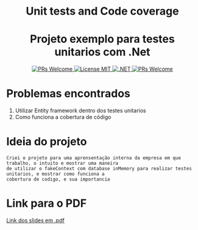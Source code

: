 <h1 align="center"> Unit tests and Code coverage</h1>

<h1 align="center"> Projeto exemplo para testes unitarios com .Net</h1>

<p align="center">
  <a href="http://makeapullrequest.com">
    <img src="https://img.shields.io/badge/PRs-welcome-brightgreen.svg?style=flat-square" alt="PRs Welcome">
  </a>
  <a href="https://opensource.org/licenses/MIT">
    <img src="https://img.shields.io/badge/license-MIT-blue.svg?style=flat-square" alt="License MIT">
  </a>
    <a href="https://dotnet.microsoft.com/download/dotnet">
    <img src="https://img.shields.io/badge/.NET-5.0.4-blueviolet" alt=".NET">
  </a>
  <a href="https://nunit.org/">
   <img src="https://img.shields.io/badge/NUnit-%20-blue" alt="PRs Welcome">
  </a>
<p/>

# Problemas encontrados

1. Utilizar Entity framework dentro dos testes unitarios
2. Como funciona a cobertura de código

# Ideia do projeto

```
Criei o projeto para uma aprensentação interna da empresa em que trabalho, o intuito e mostrar uma maneira 
de utilizar o fakeContext com database inMemory para realizar testes unitarios, e mostrar como funciona a 
cobertura de codigo, e sua importancia
```

# Link para o PDF
[Link dos slides em .pdf](https://github.com/Berthot/UnitTests/files/7035232/Unit.tests.pdf)
